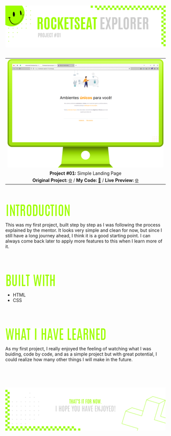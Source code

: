 ![A pretty README header](assets/Readme-Header.png)
<br />
<br />

|         |               
| :-------------:|
| ![Project 01](assets/Readme-P1.png)  |
| **Project #01:** Simple Landing Page   | 
| **Original Project:** [🌐](https://www.figma.com/file/Y71R8Jb1ydkc5ebrqoaF02/Explorer---Projeto-01-(Copy)) / **My Code:** [📄](https://github.com/malunaridev/Rocketseat-Explorer/tree/master/project-01) / **Live Preview:** [🌐](https://rocketseat-explorer-01.vercel.app/)  

<br />
<br />

![Introduction](assets/Readme-Introduction.png)

This was my first project, built step by step as I was following the process explained by the mentor. It looks very simple and clean for now, but since I still have a long journey ahead, I think it is a good starting point. I can always come back later to apply more features to this when I learn more of it.

<br />
<br />
<br />

![Built with](assets/Readme-Built-with.png)

- HTML
- CSS

<br />
<br />
<br />

![Built with](assets/Readme-What-I-have-learned.png)

As my first project, I really enjoyed the feeling of watching what I was buiding, code by code, and as a simple project but with great potential, I could realize how many other things I will make in the future.

<br />
<br />
<br />


![A pretty README footer](assets/Readme-Footer.png)


